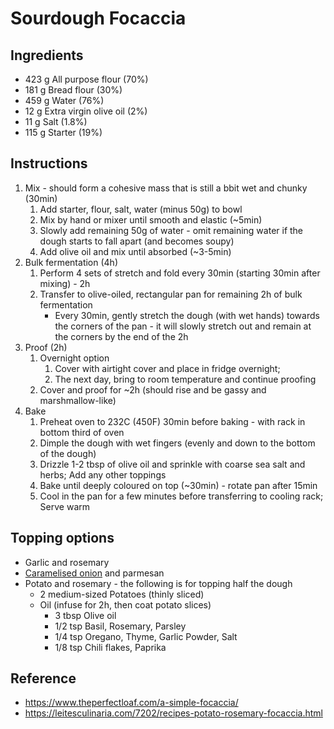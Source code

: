 # Sourdough Focaccia

## Ingredients

- 423 g All purpose flour (70%)
- 181 g Bread flour (30%)
- 459 g Water (76%)
- 12 g Extra virgin olive oil (2%)
- 11 g Salt (1.8%)
- 115 g Starter (19%)

## Instructions

1. Mix - should form a cohesive mass that is still a bbit wet and chunky (30min)
   1. Add starter, flour, salt, water (minus 50g) to bowl
   2. Mix by hand or mixer until smooth and elastic (~5min)
   3. Slowly add remaining 50g of water - omit remaining water if the dough starts to fall apart (and becomes soupy)
   4. Add olive oil and mix until absorbed (~3-5min)
2. Bulk fermentation (4h)
   1. Perform 4 sets of stretch and fold every 30min (starting 30min after mixing) - 2h
   2. Transfer to olive-oiled, rectangular pan for remaining 2h of bulk fermentation
      - Every 30min, gently stretch the dough (with wet hands) towards the corners of the pan - it will slowly stretch out and remain at the corners by the end of the 2h
3. Proof (2h)
   1. Overnight option
      1. Cover with airtight cover and place in fridge overnight;
      2. The next day, bring to room temperature and continue proofing
   2. Cover and proof for ~2h (should rise and be gassy and marshmallow-like)
4. Bake
   1. Preheat oven to 232C (450F) 30min before baking - with rack in bottom third of oven
   2. Dimple the dough with wet fingers (evenly and down to the bottom of the dough)
   3. Drizzle 1-2 tbsp of olive oil and sprinkle with coarse sea salt and herbs; Add any other toppings
   4. Bake until deeply coloured on top (~30min) - rotate pan after 15min
   5. Cool in the pan for a few minutes before transferring to cooling rack; Serve warm

## Topping options

- Garlic and rosemary
- [Caramelised onion](../../caramelised_onions.md) and parmesan
- Potato and rosemary - the following is for topping half the dough
  - 2 medium-sized Potatoes (thinly sliced)
  - Oil (infuse for 2h, then coat potato slices)
    - 3 tbsp Olive oil
    - 1/2 tsp Basil, Rosemary, Parsley
    - 1/4 tsp Oregano, Thyme, Garlic Powder, Salt
    - 1/8 tsp Chili flakes, Paprika

## Reference

- https://www.theperfectloaf.com/a-simple-focaccia/
- https://leitesculinaria.com/7202/recipes-potato-rosemary-focaccia.html
